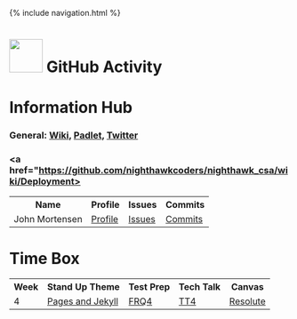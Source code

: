 {% include navigation.html %}

# <img src="src/main/resources/static/images/ncs_logo.png" height="60" alt=""> GitHub Activity

# Information Hub
### General: <a href="https://github.com/nighthawkcoders/nighthawk_csa/wiki">Wiki</a>, <a href="https://padlet.com/jmortensen7/csa2022tri2">Padlet</a>, <a href="https://twitter.com/NighthawkCoding">Twitter</a>
### <a href="https://github.com/nighthawkcoders/nighthawk_csa/wiki/Deployment>

<table>
  <tr>
    <th>Name</th>
    <th>Profile</th>
    <th>Issues</th>
    <th>Commits</th>
  </tr>
  <tr>
    <td>John Mortensen</td>
    <td><a href="https://github.com/jm1021" target="_blank">Profile</a></td>
    <td><a href="https://github.com/nighthawkcoders/nighthawk_csa/issues?q=assignee%3Ajm1021" target="_blank">Issues</a></td>
    <td><a href="https://github.com/nighthawkcoders/nighthawk_csa/commits?author=jm1021" target="_blank">Commits</a></td>
  </tr>
</table>

# Time Box
<table>
  <tr>
    <th>Week</th>
    <th>Stand Up Theme</th>
    <th>Test Prep</th>
    <th>Tech Talk</th>
    <th>Canvas</th>
  </tr>
  <tr>
    <td>4</td>
    <td><a href="https://github.com/nighthawkcoders/nighthawk_csp/wiki/GitHub-Pages-and-Jekyll">Pages and Jekyll</a></td>
    <td><a href="https://apclassroom.collegeboard.org/8/assignments?quizId=589725&status=all-assigned">FRQ4</a></td>
    <td><a href="https://github.com/nighthawkcoders/nighthawk_csa/wiki/Tri-2:-Tech-Talk-4---String-Ops">TT4</a></td>
    <td><a href="https://poway.instructure.com/courses/112428/assignments/1956807">Resolute</a></td>
  </tr>
</table>